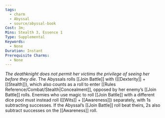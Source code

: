 ```yaml
---
tags:
  - charm
  - Abyssal
  - source/abyssal-book
Cost: 3m; 
Mins: Stealth 3, Essence 1
Type: Supplemental
Keywords:
  - None
Duration: Instant
Prerequisite Charms:
  - None
---
```

*The deathknight does not permit her victims the privilege of seeing her before they die.*
The Abyssals rolls [[Join Battle]] with ([[Dexterity]] + [[Stealth]]), which also counts as a roll to enter [[Rules Reference/Combat/Stealth|Concealment]], opposed by her enemy’s [[Join Battle]] rolls. Enemies who use magic to roll [[Join Battle]] with a different dice pool must instead roll ([[Wits]] + [[Awareness]]) separately, with 1s subtracting successes. If the Abyssal’s [[Join Battle]] roll beat theirs, 2s also subtract successes on the [[Awareness]] roll.
